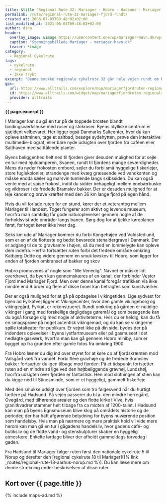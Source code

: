```yaml
---
title: &title "Regional Rute 32: Mariager - Hobro - Hadsund - Mariager (Mariager Fjord rundt)"
permalink: /rute/regional-rute-32-mariager-fjord-rundt/
created_at: 2006-07-03T09:48:02+02:00
last_modified_at: 2021-06-03T09:48:02+02:00
author: dina
header:
  overlay_image: &image https://usercontent.one/wp/mariager-havn.dk/wp-content/uploads/2020/01/stemningmariager-2000x1200-1.jpg
  caption: "Stemningsbillede Mariager - mariager-havn.dk"
  teaser: *image
category:
  - Regional Cykelrute
tags:
  - cykelrute
  - regional
  - Ikke trykt
excerpt: "Denne smukke regionale cykelrute 32 går hele vejen rundt om Mariager Fjord. Beskrivelsen starter i Mariager, men du kan starte, hvor du har lyst. På ruten finder man flade strandenge med et rigt fugleliv, fredede naturområder, skovbeklædte skrænter, smukke udsigtspunkter, små skjulte fiskerlejer, kæmpehøje, kulturminder og i fjordens hovedbyer, Hadsund, Mariager og Hobro, venter oplevelser for hele familien."
gps:
  url: https://www.alltrails.com/explore/map/mariagerfjordruten-regionalrute-32-4cb8111
  id: https://www.alltrails.com/widget/map/mariagerfjordruten-regionalrute-32-4cb8111
  provider: alltrails
---
```


**{{ page.excerpt }}**

I Mariager kan du gå en tur på de toppede brosten blandt bindingsværkshuse med roser og stokroser. Byens idylliske centrum er sjældent velbevaret. Her ligger også Danmarks Saltcenter, hvor du kan opleve saltminen, tage et saltbad, besøge sydehytten, prøve den interaktive multimedie-biograf, eller bare nyde udsigten over fjorden fra caféen eller Salthaven med salttålende planter.

Byens beliggenhed helt ned til fjorden giver desuden mulighed for at sejle en tur med hjuldamperen, Svanen, rundt til fjordens mange seværdigheder. Mens du nyder frokosten ombord, sejler du forbi små hyggelige fiskerlejer, store fuglekolonier, strandenge med kvæg græssende ved vandkanten og måske endda sæler og marsvin tumlende langs skibssiden. Du kan også vente med at spise frokost, indtil du sidder behageligt mellem enebærbuske og vildroser i de fredede Bramslev bakker. Der er desuden mulighed for at leje kanoer og prøve kræfter med den 36 km lange fjord på egen hånd.

Hvis du vil forlade ruten for en stund, kører der et veterantog mellem Mariager til Handest. Toget fungerer som aktivt og levende museum, hvorfra man samtidig får gode naturoplevelser gennem nogle af de forholdsvist øde områder langs banen. Sørg dog for at tjekke køreplanen først, for toget kører ikke hver dag.
 
Seks km ude af Mariager kommer du forbi Kongehøjen ved Voldstedlund, som er en af de flotteste og bedst bevarede stenaldergrave i Danmark. Der er adgang til de to gravkamre i højen, så du med en lommelygte kan opleve dem indefra. Herfra fortsætter ruten forbi det fredede område omkring Katbjerg Odde og videre gennem en smuk løvskov til Hobro, som ligger for enden af fjorden omkranset af bakker og skov
 
Hobro promoveres af nogle som "lille Venedig". Navnet er måske lidt overdrevet, da byen kun gennemskæres af en kanal, der forbinder Vester Fjord med Mariager Fjord. Men over denne kanal foregår trafikken via ikke mindre end 9 broer og flere af disse broer kan betragtes som kunstværker.

Der er også mulighed for at gå på opdagelse i vikingetiden. Lige sydvest for byen ad Fyrkatvej ligger et Vikingecenter, hvor den gamle vikingeborg og vikingegård, Fyrkat, er rekonstrueret. Rundt omkring på gården er nutidige vikinger i gang med forskellige dagligdags gøremål og som besøgende kan du også forsøge dig med nogle af aktiviteterne. Hvis du er heldig, kan du få en smagsprøve på noget autentisk vikingemad, og du kan se vikingerne spille totalteater for publikum. Er vejret ikke på din side, bydes der på indendørs oplevelser i byens lystfartmuseum eller på gasmuseet i det nedlagte gasværk, hvorfra man kan gå gennem Hobro miniby, som er bygget op fra grunden efter gamle fotos fra omkring 1900
 
Fra Hobro læner du dig ind over styret for at køre op af fjordskrænten mod Valsgård væk fra vandet. Forbi flere gravhøje og de fredede Bramslev bakker fortsætter du igen tilbage mod fjorden. På et tidspunkt fortsætter ruten ad en mindre sti lige ved den højtbeliggende gravhøj, Lundshøj, hvorfra udsigten over fjorden er fantastisk. Hen mod slutningen af stien kan du kigge ned til Stinesminde, som er et hyggeligt, gammelt fiskerleje.
 
Med den smukke udsigt over fjorden som tro følgesvend når du hurtigt tættere på Hadsund. På vejen passerer du bl.a. den mindre herregård, Ovegård, med tilhørende arealer og den flotte kirke i Vive, hvis granitkvadrer stammer helt tilbage fra ca midten af 1200-tallet. I Hadsund kan man på byens Egnsmuseum blive klog på områdets historie og de perioder, der har haft afgørende betydning for byens nuværende position som handelsby. Hvis man på nærmere og mere praktisk hold vil vide mere herom kan man gå en tur i gågadens handelsliv, hvor gadens café- og butiksliv og de flotte vand- og stenskulpturer skaber en hyggelig atmosfære. Enkelte lørdage bliver der afholdt gammeldags torvedag i gaden.
 
Fra Hadsund til Mariager følger ruten først den nationale cykelrute 5 til Norup og derefter den [regional cykelrute 18 til Mariager]({% link _routes/regional-rute-18-aarhus-norup.md %}). Du kan læse mere om denne strækning under beskrivelsen af disse ruter.

## Kort over {{ page.title }}

{% include maps-ad.md %}
